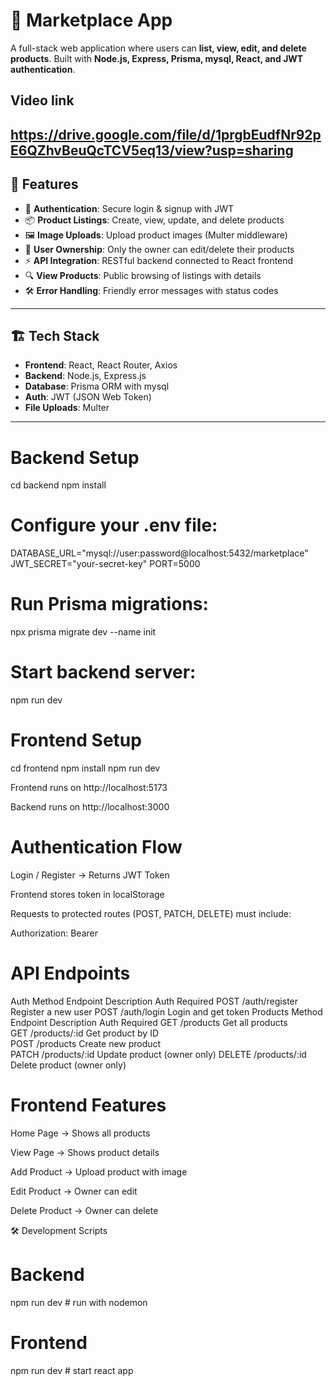 # 🛒 Marketplace App  

A full-stack web application where users can **list, view, edit, and delete products**. Built with **Node.js, Express, Prisma, mysql, React, and JWT authentication**.  

## Video link

https://drive.google.com/file/d/1prgbEudfNr92pE6QZhvBeuQcTCV5eq13/view?usp=sharing
---


## 🚀 Features  

- 🔐 **Authentication**: Secure login & signup with JWT  
- 📦 **Product Listings**: Create, view, update, and delete products  
- 🖼️ **Image Uploads**: Upload product images (Multer middleware)  
- 👤 **User Ownership**: Only the owner can edit/delete their products  
- ⚡ **API Integration**: RESTful backend connected to React frontend  
- 🔍 **View Products**: Public browsing of listings with details  
- 🛠️ **Error Handling**: Friendly error messages with status codes  


---

## 🏗️ Tech Stack  

- **Frontend**: React, React Router, Axios  
- **Backend**: Node.js, Express.js  
- **Database**: Prisma ORM with mysql 
- **Auth**: JWT (JSON Web Token)  
- **File Uploads**: Multer  

---

# Backend Setup
cd backend
npm install


# Configure your .env file:

DATABASE_URL="mysql://user:password@localhost:5432/marketplace"
JWT_SECRET="your-secret-key"
PORT=5000


# Run Prisma migrations:

npx prisma migrate dev --name init


# Start backend server:

npm run dev

# Frontend Setup
cd frontend
npm install
npm run dev


Frontend runs on http://localhost:5173

Backend runs on http://localhost:3000

# Authentication Flow

Login / Register → Returns JWT Token

Frontend stores token in localStorage

Requests to protected routes (POST, PATCH, DELETE) must include:

Authorization: Bearer <token>

# API Endpoints
Auth
Method	Endpoint	Description	Auth Required
POST	/auth/register	Register a new user	
POST	/auth/login	Login and get token	
Products
Method	Endpoint	Description	Auth Required
GET	/products	Get all products	
GET	/products/:id	Get product by ID	
POST	/products	Create new product	
PATCH	/products/:id	Update product (owner only)	
DELETE	/products/:id	Delete product (owner only)	
# Frontend Features

Home Page → Shows all products

View Page → Shows product details

Add Product → Upload product with image

Edit Product → Owner can edit

Delete Product → Owner can delete

🛠️ Development Scripts

# Backend

npm run dev   # run with nodemon


# Frontend

npm run dev   # start react app



